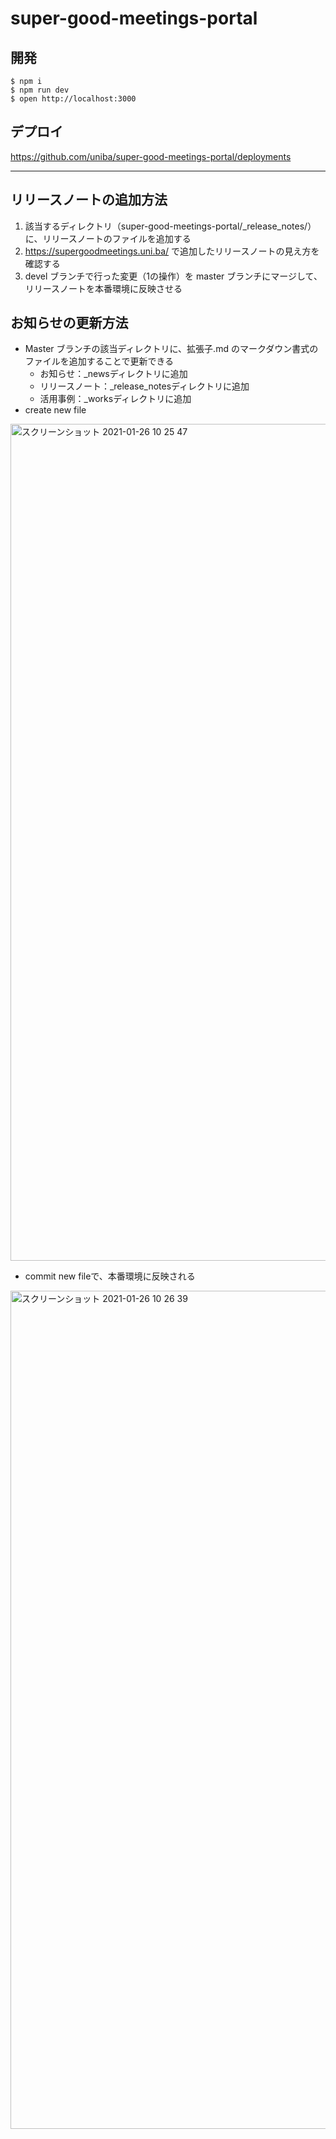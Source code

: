 # super-good-meetings-portal

## 開発

```
$ npm i
$ npm run dev
$ open http://localhost:3000
```

## デプロイ

https://github.com/uniba/super-good-meetings-portal/deployments

***

## リリースノートの追加方法

1. 該当するディレクトリ（super-good-meetings-portal/_release_notes/）に、リリースノートのファイルを追加する
2. https://supergoodmeetings.uni.ba/ で追加したリリースノートの見え方を確認する
3. devel ブランチで行った変更（1の操作）を master ブランチにマージして、リリースノートを本番環境に反映させる


## お知らせの更新方法

- Master ブランチの該当ディレクトリに、拡張子.md のマークダウン書式のファイルを追加することで更新できる
  - お知らせ：\_newsディレクトリに追加
  - リリースノート：\_release_notesディレクトリに追加
  - 活用事例：\_worksディレクトリに追加
- create new file 
<img width="1339" alt="スクリーンショット 2021-01-26 10 25 47" src="https://user-images.githubusercontent.com/55315690/105786977-62739180-5fc1-11eb-894a-167026c020a7.png">

- commit new fileで、本番環境に反映される
<img width="1341" alt="スクリーンショット 2021-01-26 10 26 39" src="https://user-images.githubusercontent.com/55315690/105786988-66071880-5fc1-11eb-9900-93451bb426c1.png">
